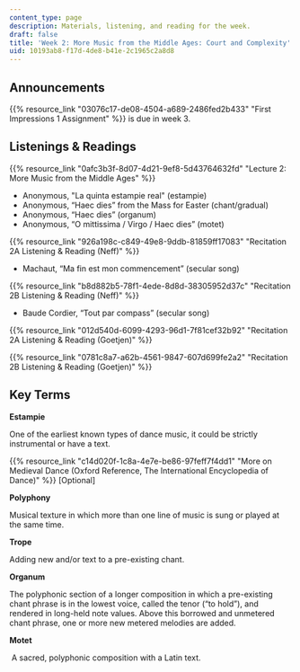 ```yaml
---
content_type: page
description: Materials, listening, and reading for the week.
draft: false
title: 'Week 2: More Music from the Middle Ages: Court and Complexity'
uid: 10193ab8-f17d-4de8-b41e-2c1965c2a8d8
---
```

## Announcements

{{% resource_link "03076c17-de08-4504-a689-2486fed2b433" "First Impressions 1 Assignment" %}} is due in week 3.

## Listenings & Readings

{{% resource_link "0afc3b3f-8d07-4d21-9ef8-5d43764632fd" "Lecture 2: More Music from the Middle Ages" %}}

- Anonymous, "La quinta estampie real" (estampie)
- Anonymous, “Haec dies” from the Mass for Easter (chant/gradual)
- Anonymous, “Haec dies” (organum)
- Anonymous, “O mittissima / Virgo / Haec dies” (motet)

{{% resource_link "926a198c-c849-49e8-9ddb-81859ff17083" "Recitation 2A Listening & Reading (Neff)" %}}

- Machaut, “Ma fin est mon commencement” (secular song)

{{% resource_link "b8d882b5-78f1-4ede-8d8d-38305952d37c" "Recitation 2B Listening & Reading (Neff)" %}}

- Baude Cordier, “Tout par compass” (secular song)

{{% resource_link "012d540d-6099-4293-96d1-7f81cef32b92" "Recitation 2A Listening & Reading (Goetjen)" %}}

{{% resource_link "0781c8a7-a62b-4561-9847-607d699fe2a2" "Recitation 2B Listening & Reading (Goetjen)" %}}

## Key Terms

**Estampie** 

One of the earliest known types of dance music, it could be strictly instrumental or have a text. 

{{% resource_link "c14d020f-1c8a-4e7e-be86-97feff7f4dd1" "More on Medieval Dance (Oxford Reference, The International Encyclopedia of Dance)" %}} \[Optional\]

**Polyphony** 

Musical texture in which more than one line of music is sung or played at the same time. 

**Trope**  

Adding new and/or text to a pre-existing chant. 

**Organum** 

The polyphonic section of a longer composition in which a pre-existing chant phrase is in the lowest voice, called the tenor (“to hold”), and rendered in long-held note values. Above this borrowed and unmetered chant phrase, one or more new metered melodies are added.  

**Motet** 

 A sacred, polyphonic composition with a Latin text.